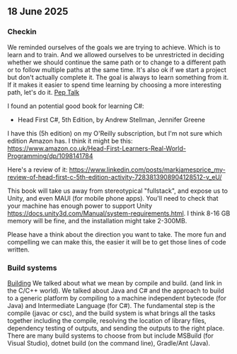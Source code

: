 ## 18 June 2025
### Checkin
We reminded ourselves of the goals we are trying to achieve. Which is to learn and to train. And we allowed ourselves to be unrestricted in deciding whether we should continue the same path or to change to a different path or to follow multiple paths at the same time. It's also ok if we start a project but don't actually complete it. The goal is always to learn something from it. If it makes it easier to spend time learning by choosing a more interesting path, let's do it.
[Pep Talk](./pep_talk.pptx)

I found an potential good book for learning C#:
- Head First C#, 5th Edition, by Andrew Stellman, Jennifer Greene

I have this (5h edition) on my O'Reilly subscription, but I'm not sure which edition Amazon has. I think it might be this:
https://www.amazon.co.uk/Head-First-Learners-Real-World-Programming/dp/1098141784

Here's a review of it: https://www.linkedin.com/posts/markjamesprice_my-review-of-head-first-c-5th-edition-activity-7283813908904128512-v_eU/

This book will take us away from stereotypical "fullstack", and expose us to Unity, and even MAUI (for mobile phone apps). You'll need to check that your machine has enough power to support Unity https://docs.unity3d.com/Manual/system-requirements.html. I think 8-16 GB memory will be fine, and the installation might take 2-300MB.

Please have a think about the direction you want to take. The more fun and compelling we can make this, the easier it will be to get those lines of code written.

### Build systems
[Building](./build_systems.pptx)
We talked about what we mean by compile and build. (and link in the C/C++ world). We talked about Java and C# and the approach to build to a generic platform by compiling to a machine independent bytecode (for Java) and Intermediate Language (for C#). The fundamental step is the compile (javac or csc), and the build system is what brings all the tasks together including the compile, resolving the location of library files, dependency testing of outputs, and sending the outputs to the right place. There are many build systems to choose from but include MSBuild (for Visual Studio), dotnet build (on the command line), Gradle/Ant (Java).

